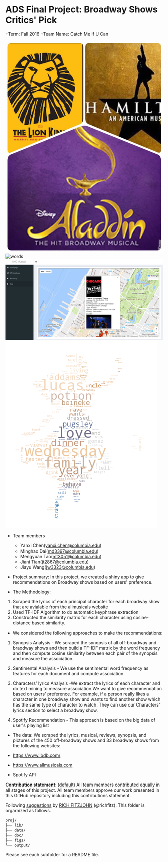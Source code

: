 # ADS Final Project: Broadway Shows Critics' Pick 

+Term: Fall 2016
+Team Name: Catch Me If U Can

![words](https://github.com/TZstatsADS/Fall2016-proj5-grp6/blob/master/figs/shows_img/broadwayshow.jpeg)
![words](https://github.com/TZstatsADS/Fall2016-proj5-grp6/blob/master/figs/11.png)
![words](https://github.com/TZstatsADS/Fall2016-proj5-grp6/blob/master/figs/22.png)
![words](https://github.com/TZstatsADS/Fall2016-proj5-grp6/blob/master/figs/wc6.png)

+ Team members
	+ Yanxi Chen(yanxi.chen@columbia.edu)
	+ Minghao Dai(md3397@columbia.edu)
	+ Mengyuan Tao(mt3051@columbia.edu)
	+ Jiani Tian(jt2867@columbia.edu)
	+ Jiayu Wang(jw3323@columbia.edu)

+ Project summary: In this project, we created a shiny app to give recommendations on Broadway shows based on users' preference. 

+ The Methodology:

1. Scraped the lyrics of each principal character for each broadway show that are avialable from the allmusicals website 
2. Used TF-IDF Algorithm to do automatic keyphrase extraction
3. Constructed the similarity matrix for each character using cosine-distance based similarity.

+ We considered the following approaches to make the recommendations: 

1. Synopsis Analysis - We scraped the synopsis of all off-broadway and braodway shows and then build a TF-IDF matrix by the word frequency and then compute cosine similarity between each pair of the synopsis and measure the association.

2. Sentimental Analysis - We use the sentimental word frequency as features for each document and compute association

3. Characters' lyrics Analysis -We extract the lyrics of each character and do text mining to measure association.We want to give recommendation based on users' preference. For example, if a person really likes a character in one broadway show and wants to find another show which has the same type of character to watch. They can use our Characters' lyrics section to select a broadway show.

4. Spotify Recommendation - This approach is based on the big data of user's playing list 

+ The data: We scraped the lyrics, musical, reviews, synopsis, and pictures of the 450 off-broadway shows and 33 broadway shows from the following websites:

+ https://www.ibdb.com/
+ https://www.allmusicals.com
+ Spotify API



**Contribution statement**: ([default](doc/a_note_on_contributions.md)) All team members contributed equally in all stages of this project. All team members approve our work presented in this GitHub repository including this contributions statement. 

Following [suggestions](http://nicercode.github.io/blog/2013-04-05-projects/) by [RICH FITZJOHN](http://nicercode.github.io/about/#Team) (@richfitz). This folder is orgarnized as follows.

```
proj/
├── lib/
├── data/
├── doc/
├── figs/
└── output/
```


Please see each subfolder for a README file.

